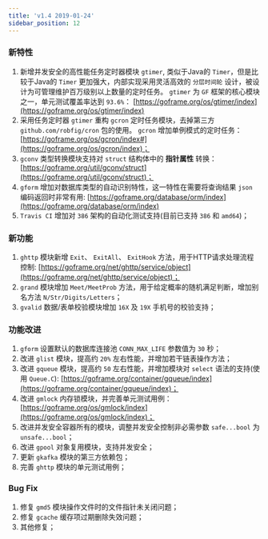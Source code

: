 ```yaml
---
title: 'v1.4 2019-01-24'
sidebar_position: 12
---
```


### 新特性

1. 新增并发安全的高性能任务定时器模块 `gtimer`, 类似于Java的 `Timer`，但是比较于Java的 `Timer` 更加强大，内部实现采用灵活高效的 `分层时间轮` 设计，被设计为可管理维护百万级别以上数量的定时任务。 `gtimer` 为 `GF` 框架的核心模块之一，单元测试覆盖率达到 `93.6%`： [https://goframe.org/os/gtimer/index](https://goframe.org/os/gtimer/index)
2. 采用任务定时器 `gtimer` 重构 `gcron` 定时任务模块，去掉第三方 `github.com/robfig/cron` 包的使用。 `gcron` 增加单例模式的定时任务： [https://goframe.org/os/gcron/index#](https://goframe.org/os/gcron/index)；
3. `gconv` 类型转换模块支持对 `struct` 结构体中的 **指针属性** 转换： [https://goframe.org/util/gconv/struct](https://goframe.org/util/gconv/struct)；
4. `gform` 增加对数据库类型的自动识别特性，这一特性在需要将查询结果 `json` 编码返回时非常有用: [https://goframe.org/database/orm/index](https://goframe.org/database/orm/index)
5. `Travis CI` 增加对 `386` 架构的自动化测试支持(目前已支持 `386` 和 `amd64`)；

### 新功能

1. `ghttp` 模块新增 `Exit`、 `ExitAll`、 `ExitHook` 方法，用于HTTP请求处理流程控制: [https://goframe.org/net/ghttp/service/object](https://goframe.org/net/ghttp/service/object)；
2. `grand` 模块增加 `Meet/MeetProb` 方法，用于给定概率的随机满足判断，增加别名方法 `N/Str/Digits/Letters`；
3. `gvalid` 数据/表单校验模块增加 `16X` 及 `19X` 手机号的校验支持；

### 功能改进

1. `gform` 设置默认的数据库连接池 `CONN_MAX_LIFE` 参数值为 `30` 秒；
2. 改进 `glist` 模块，提高约 `20%` 左右性能，并增加若干链表操作方法；
3. 改进 `gqueue` 模块，提高约 `50` 左右性能，并增加模块对 `select` 语法的支持(使用 `Queue.C`): [https://goframe.org/container/gqueue/index](https://goframe.org/container/gqueue/index)；
4. 改进 `gmlock` 内存锁模块，并完善单元测试用例： [https://goframe.org/os/gmlock/index](https://goframe.org/os/gmlock/index)；
5. 改进并发安全容器所有的模块，调整并发安全控制非必需参数 `safe...bool` 为 `unsafe...bool`；
6. 改进 `gpool` 对象复用模块，支持并发安全；
7. 更新 `gkafka` 模块的第三方依赖包；
8. 完善 `ghttp` 模块的单元测试用例；

### Bug Fix

1. 修复 `gmd5` 模块操作文件时的文件指针未关闭问题；
2. 修复 `gcache` 缓存项过期删除失效问题；
3. 其他修复；